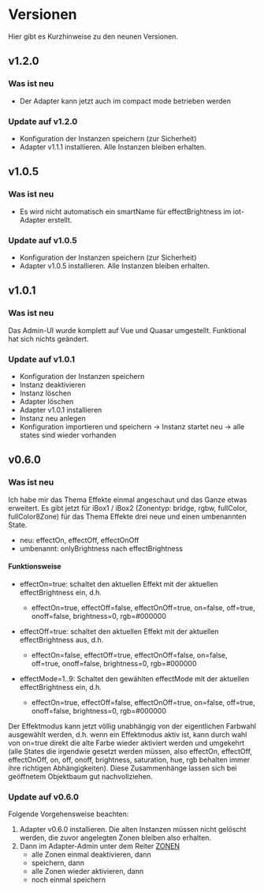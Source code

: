# Versionen
Hier gibt es Kurzhinweise zu den neunen Versionen.

## v1.2.0

### Was ist neu
+ Der Adapter kann jetzt auch im compact mode betrieben werden

### Update auf v1.2.0
+ Konfiguration der Instanzen speichern (zur Sicherheit)
+ Adapter v1.1.1 installieren. Alle Instanzen bleiben erhalten.

## v1.0.5

### Was ist neu
+ Es wird nicht automatisch ein smartName für effectBrightness im iot-Adapter erstellt.

### Update auf v1.0.5
+ Konfiguration der Instanzen speichern (zur Sicherheit)
+ Adapter v1.0.5 installieren. Alle Instanzen bleiben erhalten.

## v1.0.1

### Was ist neu
Das Admin-UI wurde komplett auf Vue und Quasar umgestellt. Funktional hat sich nichts geändert.

### Update auf v1.0.1
+ Konfiguration der Instanzen speichern
+ Instanz deaktivieren
+ Instanz löschen
+ Adapter löschen
+ Adapter v1.0.1 installieren
+ Instanz neu anlegen
+ Konfiguration importieren und speichern -> Instanz startet neu -> alle states sind wieder vorhanden

## v0.6.0

### Was ist neu
Ich habe mir das Thema Effekte einmal angeschaut und das Ganze etwas erweitert.
Es gibt jetzt für iBox1 / iBox2 (Zonentyp: bridge, rgbw, fullColor, fullColor8Zone) für das Thema Effekte drei neue
und einen umbenannten State.

+ neu: effectOn, effectOff, effectOnOff
+ umbenannt: onlyBrightness nach effectBrightness

#### Funktionsweise

+ effectOn=true: schaltet den aktuellen Effekt mit der aktuellen effectBrightness ein, d.h.
    + effectOn=true, effectOff=false, effectOnOff=true, on=false, off=true, onoff=false, brightness=0, rgb=#000000

+ effectOff=true: schaltet den aktuellen Effekt mit der aktuellen effectBrightness aus, d.h.
    + effectOn=false, effectOff=true, effectOnOff=false, on=false, off=true, onoff=false, brightness=0, rgb=#000000

+ effectMode=1..9: Schaltet den gewählten effectMode mit der aktuellen effectBrightness ein, d.h.
    + effectOn=true, effectOff=false, effectOnOff=true, on=false, off=true, onoff=false, brightness=0, rgb=#000000

Der Effektmodus kann jetzt völlig unabhängig von der eigentlichen Farbwahl ausgewählt werden, d.h. wenn ein
Effektmodus aktiv ist, kann durch wahl von on=true direkt die alte Farbe wieder aktiviert werden und umgekehrt
(alle States die irgendwie gesetzt werden müssen, also effectOn, effectOff, effectOnOff, on, off, onoff, brightness,
saturation, hue, rgb behalten immer ihre richtigen Abhängigkeiten). Diese Zusammenhänge lassen sich bei geöffnetem
Objektbaum gut nachvollziehen.

### Update auf v0.6.0
Folgende Vorgehensweise beachten:

1) Adapter v0.6.0 installieren. Die alten Instanzen müssen nicht gelöscht werden, die zuvor angelegten Zonen bleiben
also erhalten.
2) Dann im Adapter-Admin unter  dem Reiter [ZONEN](../admin/#zonen) 
    + alle Zonen einmal deaktivieren, dann
    + speichern, dann
    + alle Zonen wieder aktivieren, dann
    + noch einmal speichern 
